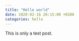 ```yaml
---
title: "Hello world"
date: 2020-02-16 20:15:00 +0100
categories: hello
---
```

This is only a test post.
